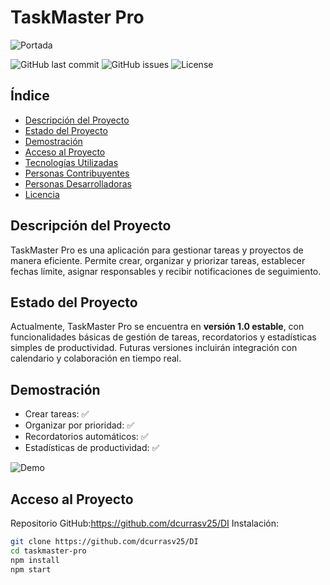 # TaskMaster Pro
![Portada](https://via.placeholder.com/800x200.png?text=TaskMaster+Pro)

![GitHub last commit](https://img.shields.io/github/last-commit/usuario/taskmaster-pro)
![GitHub issues](https://img.shields.io/github/issues/usuario/taskmaster-pro)
![License](https://img.shields.io/github/license/usuario/taskmaster-pro)

## Índice
- [Descripción del Proyecto](#descripción-del-proyecto)
- [Estado del Proyecto](#estado-del-proyecto)
- [Demostración](#demostración)
- [Acceso al Proyecto](#acceso-al-proyecto)
- [Tecnologías Utilizadas](#tecnologías-utilizadas)
- [Personas Contribuyentes](#personas-contribuyentes)
- [Personas Desarrolladoras](#personas-desarrolladoras-del-proyecto)
- [Licencia](#licencia)

## Descripción del Proyecto
TaskMaster Pro es una aplicación para gestionar tareas y proyectos de manera eficiente. Permite crear, organizar y priorizar tareas, establecer fechas límite, asignar responsables y recibir notificaciones de seguimiento.

## Estado del Proyecto
Actualmente, TaskMaster Pro se encuentra en **versión 1.0 estable**, con funcionalidades básicas de gestión de tareas, recordatorios y estadísticas simples de productividad. Futuras versiones incluirán integración con calendario y colaboración en tiempo real.

## Demostración
- Crear tareas: ✅  
- Organizar por prioridad: ✅  
- Recordatorios automáticos: ✅  
- Estadísticas de productividad: ✅  

![Demo](https://via.placeholder.com/600x300.png?text=Demo+TaskMaster+Pro)

## Acceso al Proyecto
Repositorio GitHub:https://github.com/dcurrasv25/DI 
Instalación:  
```bash
git clone https://github.com/dcurrasv25/DI
cd taskmaster-pro
npm install
npm start
